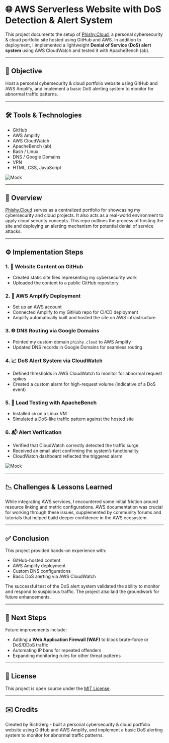 # 🌐 AWS Serverless Website with DoS Detection & Alert System

This project documents the setup of [Phishy.Cloud](https://phishy.cloud), a personal cybersecurity &amp; cloud portfolio site hosted using GitHub and AWS. In addition to deployment, I implemented a lightweight **Denial of Service (DoS) alert system** using AWS CloudWatch and tested it with ApacheBench (ab).

---

## 📌 Objective

Host a personal cybersecurity &amp; cloud portfolio website using GitHub and AWS Amplify, and implement a basic DoS alerting system to monitor for abnormal traffic patterns.

---

## 🛠️ Tools & Technologies

- GitHub
- AWS Amplify
- AWS CloudWatch
- ApacheBench (ab)
- Bash / Linux
- DNS / Google Domains
- VPN
- HTML, CSS, JavaScript

![Mock](https://www.phishy.cloud/assets/img/proj/mock1.jpg)

---

## 📖 Overview

[Phishy.Cloud](https://phishy.cloud) serves as a centralized portfolio for showcasing my cybersecurity and cloud projects. It also acts as a real-world environment to apply cloud security concepts. This repo outlines the process of hosting the site and deploying an alerting mechanism for potential denial of service attacks.

---

## ⚙️ Implementation Steps

### 1. 📂 Website Content on GitHub
- Created static site files representing my cybersecurity work
- Uploaded the content to a public GitHub repository

### 2. 🚀 AWS Amplify Deployment
- Set up an AWS account
- Connected Amplify to my GitHub repo for CI/CD deployment
- Amplify automatically built and hosted the site on AWS infrastructure

### 3. 🌐 DNS Routing via Google Domains
- Pointed my custom domain `phishy.cloud` to AWS Amplify
- Updated DNS records in Google Domains for seamless routing

### 4. 📈 DoS Alert System via CloudWatch
- Defined thresholds in AWS CloudWatch to monitor for abnormal request spikes
- Created a custom alarm for high-request volume (indicative of a DoS event)

### 5. 🧪 Load Testing with ApacheBench
- Installed `ab` on a Linux VM
- Simulated a DoS-like traffic pattern against the hosted site

### 6. 📬 Alert Verification
- Verified that CloudWatch correctly detected the traffic surge
- Received an email alert confirming the system’s functionality
- CloudWatch dashboard reflected the triggered alarm

![Mock](https://www.phishy.cloud/assets/img/proj/mock2.jpg)

---

## 📉 Challenges & Lessons Learned

While integrating AWS services, I encountered some initial friction around resource linking and metric configurations. AWS documentation was crucial for working through these issues, supplemented by community forums and tutorials that helped build deeper confidence in the AWS ecosystem.

---

## ✅ Conclusion

This project provided hands-on experience with:
- GitHub-hosted content
- AWS Amplify deployment
- Custom DNS configurations
- Basic DoS alerting via AWS CloudWatch

The successful test of the DoS alert system validated the ability to monitor and respond to suspicious traffic. The project also laid the groundwork for future enhancements.

---

## 🚧 Next Steps

Future improvements include:
- Adding a **Web Application Firewall (WAF)** to block brute-force or DoS/DDoS traffic
- Automating IP bans for repeated offenders
- Expanding monitoring rules for other threat patterns

---

## 📄 License

This project is open source under the [MIT License](LICENSE).

---

## ✉️ Credits

Created by RichGerg - built a personal cybersecurity &amp; cloud portfolio website using GitHub and AWS Amplify, and implement a basic DoS alerting system to monitor for abnormal traffic patterns.
